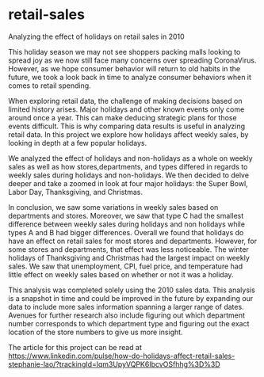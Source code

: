 # retail-sales
Analyzing the effect of holidays on retail sales in 2010

This holiday season we may not see shoppers packing malls looking to spread joy as we now still face many concerns over spreading CoronaVirus. However, as we hope consumer behavior will return to old habits in the future, we took a look back in time to analyze consumer behaviors when it comes to retail spending. 
 
When exploring retail data, the challenge of making decisions based on limited history arises. Major holidays and other known events only come around once a year. This can make deducing strategic plans for those events difficult. This is why comparing data results is useful in analyzing retail data. In this project we explore how holidays affect weekly sales, by looking in depth at a few popular holidays.

We analyzed the effect of holidays and non-holidays as a whole on weekly sales as well as how stores,departments, and types differed in regards to weekly sales during holidays and non-holidays. We then decided to delve deeper and take a zoomed in look at four major holidays: the Super Bowl, Labor Day, Thanksgiving, and Christmas.

In conclusion, we saw some variations in weekly sales based on departments and stores. Moreover, we saw that type C had the smallest difference between weekly sales during holidays and non holidays while types A and B had bigger differences. Overall we found that holidays do have an effect on retail sales for most stores and departments. However, for some stores and departments, that effect was less noticeable. The winter holidays of Thanksgiving and Christmas had the largest impact on weekly sales. We saw that unemployment, CPI, fuel price, and temperature had little effect on weekly sales based on whether or not it was a holiday. 

This analysis was completed solely using the 2010 sales data. This analysis is a snapshot in time and could be improved in the future by expanding our data to include more sales information spanning a larger range of dates. Avenues for further research also include figuring out which department number corresponds to which department type and figuring out the exact location of the store numbers to give us more insight.

The article for this project can be read at https://www.linkedin.com/pulse/how-do-holidays-affect-retail-sales-stephanie-lao/?trackingId=lqm3UpyVQPK6IbcvOSfhhg%3D%3D
